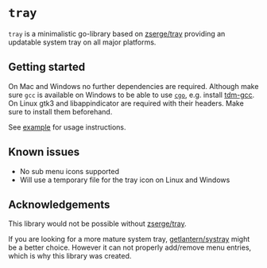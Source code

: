 # `tray`

`tray` is a minimalistic go-library based on [zserge/tray](https://github.com/zserge/tray)
providing an updatable system tray on all major platforms.

## Getting started

On Mac and Windows no further dependencies are required. Although make sure
`gcc` is available on Windows to be able to use [`cgo`](https://golang.org/cmd/cgo/),
e.g. install [tdm-gcc](https://jmeubank.github.io/tdm-gcc/).
On Linux gtk3 and libappindicator are required with their headers.
Make sure to install them beforehand.

See [example](./example/example.go) for usage instructions.

## Known issues

* No sub menu icons supported
* Will use a temporary file for the tray icon on Linux and Windows

## Acknowledgements

This library would not be possible without [zserge/tray](https://github.com/zserge/tray).

If you are looking for a more mature system tray, [getlantern/systray](github.com/getlantern/systray)
might be a better choice. However it can not properly add/remove menu entries,
which is why this library was created.


